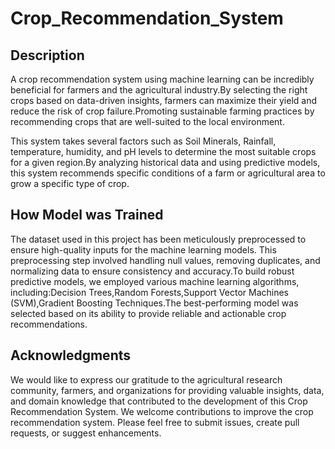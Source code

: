# Crop_Recommendation_System

## Description

A crop recommendation system using machine learning can be incredibly beneficial for farmers and the agricultural industry.By selecting the right crops based on data-driven insights, farmers can maximize their yield and reduce the risk of crop failure.Promoting sustainable farming practices by recommending crops that are well-suited to the local environment.

This system takes several factors such as Soil Minerals, Rainfall, temperature, humidity, and pH levels to determine the most suitable crops for a given region.By analyzing historical data and using predictive models, this system recommends specific conditions of a farm or agricultural area to grow a specific type of crop.

## How Model was Trained

The dataset used in this project has been meticulously preprocessed to ensure high-quality inputs for the machine learning models. This preprocessing step involved handling null values, removing duplicates, and normalizing data to ensure consistency and accuracy.To build robust predictive models, we employed various machine learning algorithms, including:Decision Trees,Random Forests,Support Vector Machines (SVM),Gradient Boosting Techniques.The best-performing model was selected based on its ability to provide reliable and actionable crop recommendations.

## Acknowledgments

We would like to express our gratitude to the agricultural research community, farmers, and organizations for providing valuable insights, data, and domain knowledge that contributed to the development of this Crop Recommendation System. We welcome contributions to improve the crop recommendation system. Please feel free to submit issues, create pull requests, or suggest enhancements.
